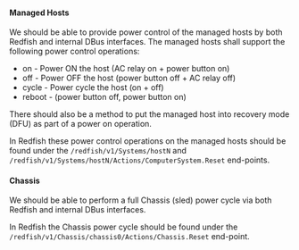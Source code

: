 #### Managed Hosts

We should be able to provide power control of the managed hosts by both Redfish
and internal DBus interfaces.  The managed hosts shall support the following
power control operations:

* on - Power ON the host (AC relay on + power button on)
* off - Power OFF the host (power button off + AC relay off)
* cycle - Power cycle the host (on + off)
* reboot - (power button off, power button on)

There should also be a method to put the managed host into recovery mode (DFU)
as part of a power on operation.

In Redfish these power control operations on the managed hosts should be found
under the `/redfish/v1/Systems/hostN` and
`/redfish/v1/Systems/hostN/Actions/ComputerSystem.Reset` end-points.

#### Chassis

We should be able to perform a full Chassis (sled) power cycle via both Redfish
and internal DBus interfaces.

In Redfish the Chassis power cycle should be found under the
`/redfish/v1/Chassis/chassis0/Actions/Chassis.Reset` end-point.
